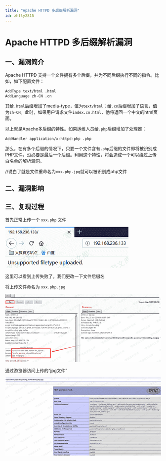 ```yaml
---
title: "Apache HTTPD 多后缀解析漏洞"
id: zhfly2815
---
```


# Apache HTTPD 多后缀解析漏洞

## 一、漏洞简介

Apache HTTPD 支持一个文件拥有多个后缀，并为不同后缀执行不同的指令。比如，如下配置文件：

```
AddType text/html .html
AddLanguage zh-CN .cn 
```

其给`.html`后缀增加了media-type，值为`text/html`；给`.cn`后缀增加了语言，值为`zh-CN`。此时，如果用户请求文件`index.cn.html`，他将返回一个中文的html页面。

以上就是Apache多后缀的特性。如果运维人员给`.php`后缀增加了处理器：

```
AddHandler application/x-httpd-php .php 
```

那么，在有多个后缀的情况下，只要一个文件含有`.php`后缀的文件即将被识别成PHP文件，没必要是最后一个后缀。利用这个特性，将会造成一个可以绕过上传白名单的解析漏洞。

//说白了就是文件重命名为`xxx.php.jpg`就可以被识别成php文件

## 二、漏洞影响

## 三、复现过程

首先正常上传一个 `xxx.php` 文件

![image](../img/95c214ccb7615a5b425f76adb334b0e4.png)

这里可以看到上传失败了。我们更改一下文件后缀名

将上传文件命名为 `xxx.php.jpg`

![image](../img/24118afd7250e737f1dfa47ef3715440.png)

通过游览器访问上传的“jpg文件”

![image](../img/4c8010d5d1812fbc5d310313c852bc48.png)